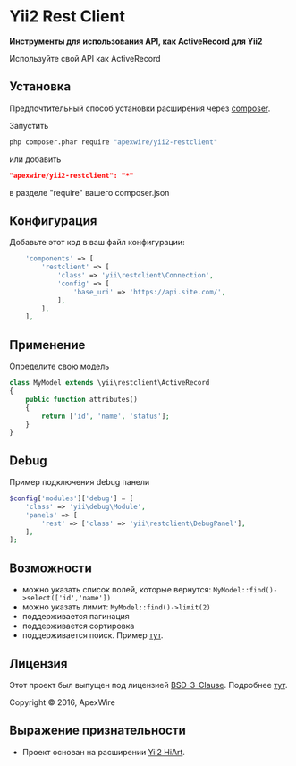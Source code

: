 Yii2 Rest Client
=====

**Инструменты для использования API, как ActiveRecord для Yii2**

Используйте свой API как ActiveRecord

## Установка

Предпочтительный способ установки расширения через [composer](http://getcomposer.org/download/).

Запустить

```sh
php composer.phar require "apexwire/yii2-restclient"
```

или добавить

```json
"apexwire/yii2-restclient": "*"
```

в разделе "require" вашего composer.json

## Конфигурация

Добавьте этот код в ваш файл конфигурации:

```php
    'components' => [
        'restclient' => [
            'class' => 'yii\restclient\Connection',
            'config' => [
                'base_uri' => 'https://api.site.com/',
            ],
        ],
    ],
```

## Применение

Определите свою модель

```php
class MyModel extends \yii\restclient\ActiveRecord
{
    public function attributes()
    {
        return ['id', 'name', 'status'];
    }
}
```

## Debug

Пример подключения debug панели

```php
$config['modules']['debug'] = [
    'class' => 'yii\debug\Module',
    'panels' => [
        'rest' => ['class' => 'yii\restclient\DebugPanel'],
    ],
];
```

## Возможности

- можно указать список полей, которые вернутся: `MyModel::find()->select(['id','name'])`
- можно указать лимит: `MyModel::find()->limit(2)`
- поддерживается пагинация
- поддерживается сортировка
- поддерживается поиск. Пример [тут](docs/find.md).

## Лицензия

Этот проект был выпущен под лицензией [BSD-3-Clause](LICENSE).
Подробнее [тут](http://choosealicense.com/licenses/bsd-3-clause).

Copyright © 2016, ApexWire

## Выражение признательности

- Проект основан на расширении [Yii2 HiArt](https://github.com/hiqdev/yii2-hiart).
